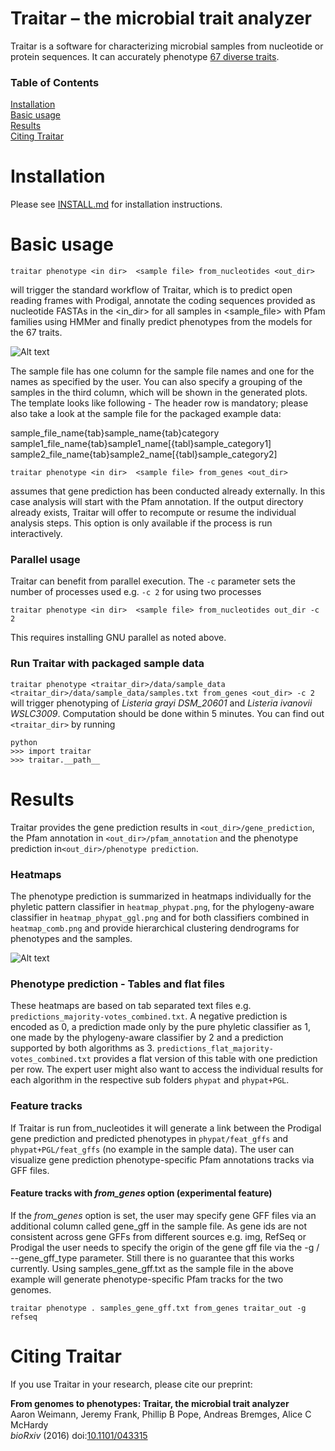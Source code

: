 # Traitar &ndash; the microbial trait analyzer
Traitar is a software for characterizing microbial samples from nucleotide or protein sequences. It can accurately phenotype [67 diverse traits](traits.tsv).

### Table of Contents  
[Installation](#installation)  
[Basic usage](#basic-usage)  
[Results](#results)  
[Citing Traitar](#citing-traitar)  

<a name="installation"/>
<a name="basic-usage"/>
<a name="results"/>
<a name="citing-traitar"/>

# Installation
Please see [INSTALL.md](INSTALL.md) for installation instructions.

# Basic usage

``traitar phenotype <in dir>  <sample file> from_nucleotides <out_dir> `` 

will trigger the standard workflow of Traitar, which is to predict open reading frames with Prodigal, annotate the coding sequences provided as nucleotide FASTAs in the <in_dir> for all samples in <sample_file> with Pfam families using HMMer and finally predict phenotypes from the models for the 67 traits. 

![Alt text](/workflow.png?raw=true "Optional Title")

The sample file has one column for the sample file names and one for the names as specified by the user. You can also specify a grouping of the samples in the third column, which will be shown in the generated plots. The template looks like following - The header row is mandatory; please also take a look at the sample file for the packaged example data:

sample_file_name{tab}sample_name{tab}category  
  sample1_file_name{tab}sample1_name[{tabl}sample_category1]
  sample2_file_name{tab}sample2_name[{tabl}sample_category2]

``traitar phenotype <in dir>  <sample file> from_genes <out_dir> `` 
 
assumes that gene prediction has been conducted already externally. In this case analysis will start with the Pfam annotation. If the output directory already exists, Traitar will offer to recompute or resume the individual analysis steps. This option is only available if the process is run interactively.

### Parallel usage
Traitar can benefit from parallel execution. The ``-c`` parameter sets the number of processes used e.g. ``-c 2`` for using two processes

``traitar phenotype <in dir>  <sample file> from_nucleotides out_dir -c 2`` 

This requires installing GNU parallel as noted above.

### Run Traitar with packaged sample data
``traitar phenotype <traitar_dir>/data/sample_data <traitar_dir>/data/sample_data/samples.txt from_genes <out_dir> -c 2`` will trigger phenotyping of *Listeria grayi DSM_20601* and *Listeria ivanovii WSLC3009*. Computation should be done within 5 minutes. You can find out ``<traitar_dir>`` by running

```
python
>>> import traitar
>>> traitar.__path__
```


# Results
Traitar provides the gene prediction results in ``<out_dir>/gene_prediction``, the Pfam annotation in ``<out_dir>/pfam_annotation`` and the phenotype prediction in``<out_dir>/phenotype prediction``.

### Heatmaps
The phenotype prediction is summarized in heatmaps individually for the phyletic pattern classifier in ``heatmap_phypat.png``, for the phylogeny-aware classifier in ``heatmap_phypat_ggl.png`` and for both classifiers combined in ```heatmap_comb.png``` and provide hierarchical clustering dendrograms for phenotypes and the samples.

![Alt text](/traitar/data/sample_data/traitar_out/phenotype_prediction/heatmap_combined.png?raw=true "Optional Title")

### Phenotype prediction - Tables and flat files
These heatmaps are based on tab separated text files e.g. ``predictions_majority-votes_combined.txt``. A negative prediction is encoded as 0, a prediction made only by the pure phyletic classifier as 1, one made by the phylogeny-aware classifier by 2 and a prediction supported by both algorithms as 3. ``predictions_flat_majority-votes_combined.txt`` provides a flat version of this table with one prediction per row. The expert user might also want to access the individual results for each algorithm in the respective sub folders ``phypat`` and ``phypat+PGL``.

### Feature tracks
If Traitar is run from_nucleotides it will generate a link between the Prodigal gene prediction and predicted phenotypes in ``phypat/feat_gffs`` and ``phypat+PGL/feat_gffs`` (no example in the sample data). The user can visualize gene prediction  phenotype-specific Pfam annotations tracks via GFF files.

#### Feature tracks with *from_genes* option (experimental feature)
If the *from_genes* option is set, the user may specify gene GFF files via an additional column called gene_gff in the sample file. As gene ids are not consistent across gene GFFs from different sources e.g. img, RefSeq or Prodigal the user needs to specify the origin of the gene gff file via the -g / --gene_gff_type parameter. Still there is no guarantee that this works currently. Using samples_gene_gff.txt as the sample file in the above example will generate phenotype-specific Pfam tracks for the two genomes. 

``traitar phenotype . samples_gene_gff.txt from_genes traitar_out -g refseq``

# Citing Traitar

If you use Traitar in your research, please cite our preprint:

**From genomes to phenotypes: Traitar, the microbial trait analyzer**  
Aaron Weimann, Jeremy Frank, Phillip B Pope, Andreas Bremges, Alice C McHardy  
*bioRxiv* (2016) doi:[10.1101/043315](http://dx.doi.org/10.1101/043315)
